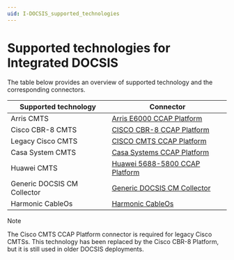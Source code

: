 ```yaml
---
uid: I-DOCSIS_supported_technologies
---
```


# Supported technologies for Integrated DOCSIS

The table below provides an overview of supported technology and the corresponding connectors.

| Supported technology | Connector                                                                               |
|----------------------|-----------------------------------------------------------------------------------------|
| Arris CMTS           | [Arris E6000 CCAP Platform](https://catalog.dataminer.services/result/driver/7041)      |
| Cisco CBR-8 CMTS     | [CISCO CBR-8 CCAP Platform](https://catalog.dataminer.services/result/driver/7163)      |
| Legacy Cisco CMTS    | [CISCO CMTS CCAP Platform](https://catalog.dataminer.services/result/driver/7043)       |
| Casa System CMTS     | [Casa Systems CCAP Platform](https://catalog.dataminer.services/result/driver/7040)     |
| Huawei CMTS          | [Huawei 5688-5800 CCAP Platform](https://catalog.dataminer.services/result/driver/7042) |
| Generic DOCSIS CM Collector | [Generic DOCSIS CM Collector](https://catalog.dataminer.services/result/driver/4207) |
| Harmonic CableOs | [Harmonic CableOs](https://catalog.dataminer.services/details/connector/6391) |

> [!NOTE]
> The Cisco CMTS CCAP Platform connector is required for legacy Cisco CMTSs. This technology has been replaced by the Cisco CBR-8 Platform, but it is still used in older DOCSIS deployments.
